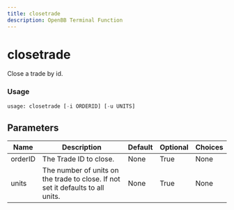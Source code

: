 ```yaml
---
title: closetrade
description: OpenBB Terminal Function
---
```


# closetrade

Close a trade by id.

### Usage 
```python
usage: closetrade [-i ORDERID] [-u UNITS]
```

## Parameters

| Name | Description | Default | Optional | Choices |
| ---- | ----------- | ------- | -------- | ------- |
| orderID | The Trade ID to close. | None | True | None |
| units | The number of units on the trade to close. If not set it defaults to all units. | None | True | None |


